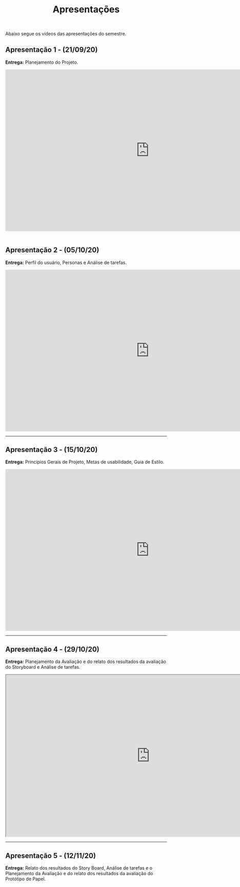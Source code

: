 

<h1 style="text-align: center">Apresentações</h1>
</br>

Abaixo segue os vídeos das apresentações do semestre.

## Apresentação 1 - (21/09/20)

**Entrega:** Planejamento do Projeto.

<div>
  <!-- Apresentação 1 -->
  <iframe width="896" height="504" style="display: block;
      border-style:none;  margin: 0 auto;"
    src="https://www.youtube.com/embed/9JeY7Igx5G4">
  </iframe> 
</div>

<br/>

## Apresentação 2 - (05/10/20)

**Entrega:** Perfil do usuário, Personas e Análise de tarefas.

<div>
  <!-- Apresentação 2 -->
  <iframe width="896" height="504" style="display: block;
      border-style:none;  margin: 0 auto;"
    src="https://www.youtube.com/embed/5gJnHHrtITo">
  </iframe> 
</div>

---

## Apresentação 3 - (15/10/20)

**Entrega:** Princípios Gerais de Projeto, Metas de usabilidade, Guia de Estilo.
<div>
  <!-- Apresentação 3 -->
  <iframe width="896" height="504" style="display: block;
      border-style:none;  margin: 0 auto;"
    src="https://www.youtube.com/embed/rbow_EYZOk8">
  </iframe> 
</div>

---

## Apresentação 4 - (29/10/20)

**Entrega:** Planejamento da Avaliação e do relato dos resultados da avaliação do Storyboard e Análise de tarefas.

<div>
  <!-- Apresentação 4 -->
  <iframe src="https://drive.google.com/file/d/1-YUJK9N39wvC0O4uDO0qAv5JsFe3bZtv/preview" width="896" height="504"></iframe>
</div>

---

## Apresentação 5 - (12/11/20)

**Entrega:** Relato dos resultados do Story Board, Análise de tarefas e o Planejamento da Avaliação e do relato dos resultados 
da avaliação do Protótipo de Papel.
